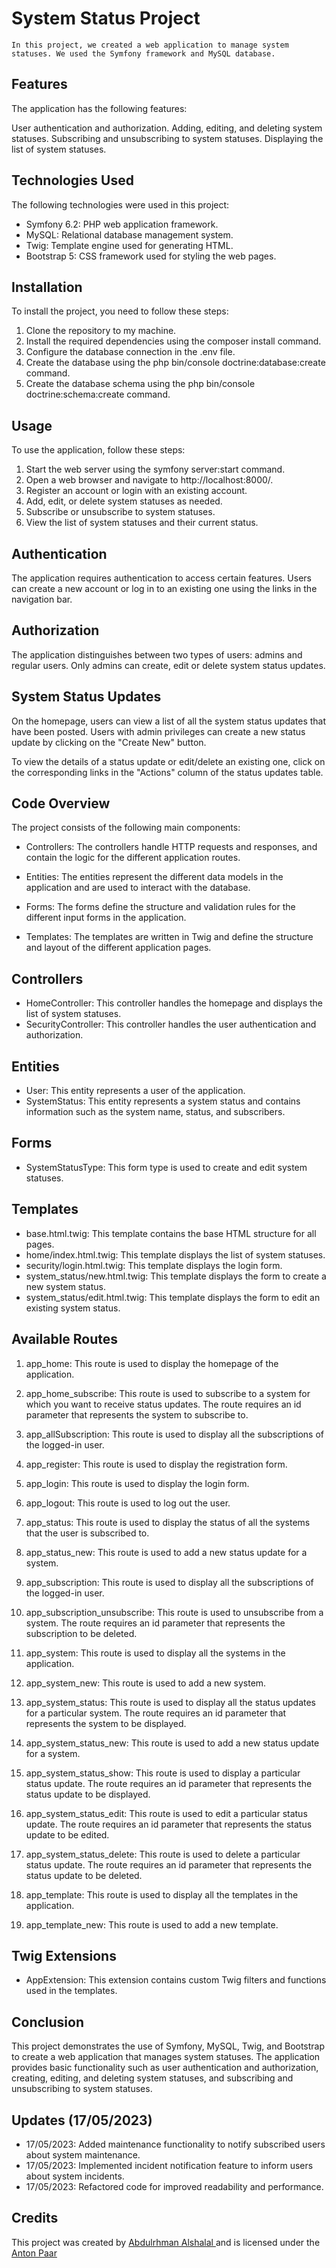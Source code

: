 # System Status Project
    In this project, we created a web application to manage system statuses. We used the Symfony framework and MySQL database.

## Features
The application has the following features:

User authentication and authorization.
Adding, editing, and deleting system statuses.
Subscribing and unsubscribing to system statuses.
Displaying the list of system statuses.


## Technologies Used
The following technologies were used in this project:

* Symfony 6.2: PHP web application framework.
* MySQL: Relational database management system.
* Twig: Template engine used for generating HTML.
* Bootstrap 5: CSS framework used for styling the web pages.

## Installation
To install the project, you need to follow these steps:

1. Clone the repository to my machine.
2. Install the required dependencies using the composer install command.
3. Configure the database connection in the .env file.
4. Create the database using the php bin/console doctrine:database:create command.
5. Create the database schema using the php bin/console doctrine:schema:create command.

## Usage
To use the application, follow these steps:

1. Start the web server using the symfony server:start command.
2. Open a web browser and navigate to http://localhost:8000/.
3. Register an account or login with an existing account.
4. Add, edit, or delete system statuses as needed.
5. Subscribe or unsubscribe to system statuses.
6. View the list of system statuses and their current status.

## Authentication
The application requires authentication to access certain features. Users can create a new account or log in to an existing one using the links in the navigation bar.

## Authorization
The application distinguishes between two types of users: admins and regular users. Only admins can create, edit or delete system status updates.

## System Status Updates
On the homepage, users can view a list of all the system status updates that have been posted. Users with admin privileges can create a new status update by clicking on the "Create New" button.

To view the details of a status update or edit/delete an existing one, click on the corresponding links in the "Actions" column of the status updates table.

## Code Overview
The project consists of the following main components:

* Controllers: The controllers handle HTTP requests and responses, and contain the logic for the different application routes.

* Entities: The entities represent the different data models in the application and are used to interact with the database.

* Forms: The forms define the structure and validation rules for the different input forms in the 
application.

* Templates: The templates are written in Twig and define the structure and layout of the different application pages.

## Controllers
* HomeController: This controller handles the homepage and displays the list of system statuses.
* SecurityController: This controller handles the user authentication and authorization.

## Entities
* User: This entity represents a user of the application.
* SystemStatus: This entity represents a system status and contains information such as the system name, status, and subscribers.

## Forms
* SystemStatusType: This form type is used to create and edit system statuses.

## Templates
* base.html.twig: This template contains the base HTML structure for all pages.
* home/index.html.twig: This template displays the list of system statuses.
* security/login.html.twig: This template displays the login form.
* system_status/new.html.twig: This template displays the form to create a new system status.
* system_status/edit.html.twig: This template displays the form to edit an existing system status.

## Available Routes
1. app_home: This route is used to display the homepage of the application.

2. app_home_subscribe: This route is used to subscribe to a system for which you want to receive status updates. The route requires an id parameter that represents the system to subscribe to.

3. app_allSubscription: This route is used to display all the subscriptions of the logged-in user.

4. app_register: This route is used to display the registration form.

5. app_login: This route is used to display the login form.

6. app_logout: This route is used to log out the user.

7. app_status: This route is used to display the status of all the systems that the user is subscribed to.

8. app_status_new: This route is used to add a new status update for a system.

9. app_subscription: This route is used to display all the subscriptions of the logged-in user.

10. app_subscription_unsubscribe: This route is used to unsubscribe from a system. The route requires an id parameter that represents the subscription to be deleted.

11. app_system: This route is used to display all the systems in the application.

12. app_system_new: This route is used to add a new system.

13. app_system_status: This route is used to display all the status updates for a particular system. The route requires an id parameter that represents the system to be displayed.

14. app_system_status_new: This route is used to add a new status update for a system.

15. app_system_status_show: This route is used to display a particular status update. The route requires an id parameter that represents the status update to be displayed.

16. app_system_status_edit: This route is used to edit a particular status update. The route requires an id parameter that represents the status update to be edited.

17. app_system_status_delete: This route is used to delete a particular status update. The route requires an id parameter that represents the status update to be deleted.

18. app_template: This route is used to display all the templates in the application.

19. app_template_new: This route is used to add a new template.

## Twig Extensions
* AppExtension: This extension contains custom Twig filters and functions used in the templates.

## Conclusion
This project demonstrates the use of Symfony, MySQL, Twig, and Bootstrap to create a web application that manages system statuses. The application provides basic functionality such as user authentication and authorization, creating, editing, and deleting system statuses, and subscribing and unsubscribing to system statuses.

## Updates (17/05/2023)
* 17/05/2023: Added maintenance functionality to notify subscribed users about system maintenance.
* 17/05/2023: Implemented incident notification feature to inform users about system incidents.
* 17/05/2023: Refactored code for improved readability and performance.

## Credits
This project was created by [ Abdulrhman Alshalal ](https://www.linkedin.com/in/abdulrhman-alshalal-556642196/?originalSubdomain=at) and is licensed under the [Anton Paar](https://www.anton-paar.com/at-de/)